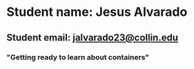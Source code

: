 # Student name: Jesus Alvarado

## Student email: jalvarado23@collin.edu

### "Getting ready to learn about containers"
